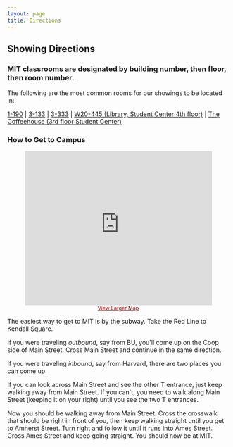```yaml
---
layout: page
title: Directions
---
```


## Showing Directions

### MIT classrooms are designated by building number, then floor, then room number.

The following are the most common rooms for our showings to be located in:

[1-190](http://whereis.mit.edu/map-jpg?mapterms=1-190&mapsearch=go) \|
[3-133](http://whereis.mit.edu/map-jpg?mapterms=3-133&mapsearch=go) \|
[3-333](http://whereis.mit.edu/map-jpg?mapterms=3-333&mapsearch=go) \|
[W20-445 (Library, Student Center 4th
floor)](http://whereis.mit.edu/map-jpg?mapterms=W20+445&mapsearch=go) \|
[The Coffeehouse (3rd floor Student
Center)](http://whereis.mit.edu/map-jpg?mapterms=W20&mapsearch=go)

### How to Get to Campus

<center>
    <iframe width="425" height="350" frameborder="0" scrolling="no" marginheight="0" marginwidth="0" src="http://maps.google.com/maps?f=q&amp;source=s_q&amp;hl=en&amp;q=MIT&amp;ie=UTF8&amp;sll=42.360538,-71.090074&amp;sspn=0.019788,0.038418&amp;ei=c196Sqn4GIXKuwPZ78TXAw&amp;sig2=SIwD7_aTZ0y0tY7iuvXqfA&amp;cd=1&amp;usq=Massachusetts+Institute+of+Technology&amp;geocode=FbxYhgIdCTPD-w&amp;cid=4647775478523228959&amp;li=lmd&amp;ll=42.358972,-71.093495&amp;spn=0.006295,0.006295&amp;output=embed"></iframe>
    <br />
    <small>
        <a href="http://maps.google.com/maps?f=q&amp;source=embed&amp;hl=en&amp;q=MIT&amp;ie=UTF8&amp;sll=42.360538,-71.090074&amp;sspn=0.019788,0.038418&amp;ei=c196Sqn4GIXKuwPZ78TXAw&amp;sig2=SIwD7_aTZ0y0tY7iuvXqfA&amp;cd=1&amp;usq=Massachusetts+Institute+of+Technology&amp;geocode=FbxYhgIdCTPD-w&amp;cid=4647775478523228959&amp;li=lmd&amp;ll=42.358972,-71.093495&amp;spn=0.006295,0.006295" style="color:#990000">View Larger Map</a>
    </small>
</center>

The easiest way to get to MIT is by the subway. Take the Red Line to
Kendall Square.

If you were traveling _outbound_, say from BU, you\'ll come up on the
Coop side of Main Street. Cross Main Street and continue in the same
direction.

If you were traveling _inbound_, say from Harvard, there are two places
you can come up.

If you can look across Main Street and see the other T entrance, just
keep walking away from Main Street. If you can\'t, you need to walk
along Main Street (keeping it on your right) until you see the two T
entrances.

Now you should be walking away from Main Street. Cross the crosswalk
that should be right in front of you, then keep walking straight until
you get to Amherst Street. Turn right and follow it until it runs into
Ames Street. Cross Ames Street and keep going straight. You should now
be at MIT.
